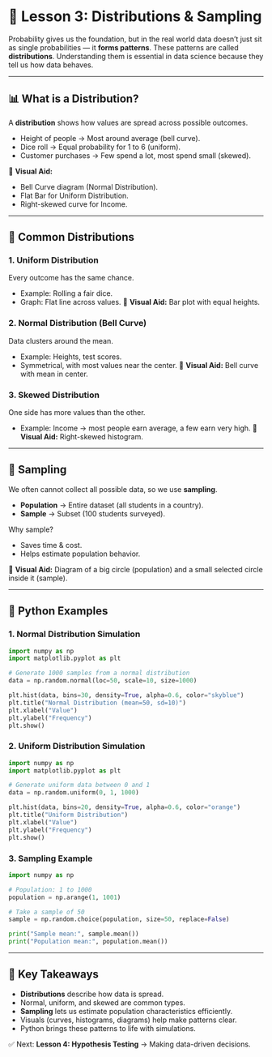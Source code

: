 # 📘 Lesson 3: Distributions & Sampling

Probability gives us the foundation, but in the real world data doesn’t just sit as single probabilities — it **forms patterns**. These patterns are called **distributions**. Understanding them is essential in data science because they tell us how data behaves.

---

## 📊 What is a Distribution?

A **distribution** shows how values are spread across possible outcomes.

* Height of people → Most around average (bell curve).
* Dice roll → Equal probability for 1 to 6 (uniform).
* Customer purchases → Few spend a lot, most spend small (skewed).

📌 **Visual Aid:**

* Bell Curve diagram (Normal Distribution).
* Flat Bar for Uniform Distribution.
* Right-skewed curve for Income.

---

## 🎨 Common Distributions

### 1. Uniform Distribution

Every outcome has the same chance.

* Example: Rolling a fair dice.
* Graph: Flat line across values.
  📌 **Visual Aid:** Bar plot with equal heights.

### 2. Normal Distribution (Bell Curve)

Data clusters around the mean.

* Example: Heights, test scores.
* Symmetrical, with most values near the center.
  📌 **Visual Aid:** Bell curve with mean in center.

### 3. Skewed Distribution

One side has more values than the other.

* Example: Income → most people earn average, a few earn very high.
  📌 **Visual Aid:** Right-skewed histogram.

---

## 🎯 Sampling

We often cannot collect all possible data, so we use **sampling**.

* **Population** → Entire dataset (all students in a country).
* **Sample** → Subset (100 students surveyed).

Why sample?

* Saves time & cost.
* Helps estimate population behavior.

📌 **Visual Aid:** Diagram of a big circle (population) and a small selected circle inside it (sample).

---

## 🐍 Python Examples

### 1. Normal Distribution Simulation

```python
import numpy as np
import matplotlib.pyplot as plt

# Generate 1000 samples from a normal distribution
data = np.random.normal(loc=50, scale=10, size=1000)

plt.hist(data, bins=30, density=True, alpha=0.6, color="skyblue")
plt.title("Normal Distribution (mean=50, sd=10)")
plt.xlabel("Value")
plt.ylabel("Frequency")
plt.show()
```

### 2. Uniform Distribution Simulation

```python
import numpy as np
import matplotlib.pyplot as plt

# Generate uniform data between 0 and 1
data = np.random.uniform(0, 1, 1000)

plt.hist(data, bins=20, density=True, alpha=0.6, color="orange")
plt.title("Uniform Distribution")
plt.xlabel("Value")
plt.ylabel("Frequency")
plt.show()
```

### 3. Sampling Example

```python
import numpy as np

# Population: 1 to 1000
population = np.arange(1, 1001)

# Take a sample of 50
sample = np.random.choice(population, size=50, replace=False)

print("Sample mean:", sample.mean())
print("Population mean:", population.mean())
```

---

## 🔑 Key Takeaways

* **Distributions** describe how data is spread.
* Normal, uniform, and skewed are common types.
* **Sampling** lets us estimate population characteristics efficiently.
* Visuals (curves, histograms, diagrams) help make patterns clear.
* Python brings these patterns to life with simulations.

✅ Next: **Lesson 4: Hypothesis Testing** → Making data-driven decisions.
